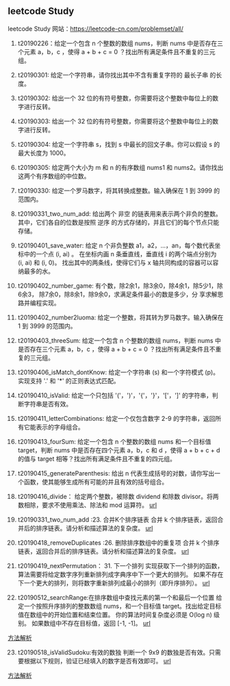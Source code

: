 ## leetcode Study
leetcode Study 网站：https://leetcode-cn.com/problemset/all/

1. t20190226：给定一个包含 n 个整数的数组 nums，判断 nums 中是否存在三个元素 a，b，c ，使得 a + b + c = 0 ？找出所有满足条件且不重复的三元组。

2. t20190301: 给定一个字符串，请你找出其中不含有重复字符的 最长子串 的长度。

3. t20190302: 给出一个 32 位的有符号整数，你需要将这个整数中每位上的数字进行反转。

4. t20190303: 给出一个 32 位的有符号整数，你需要将这个整数中每位上的数字进行反转。

5. t20190304: 给定一个字符串 s，找到 s 中最长的回文子串。你可以假设 s 的最大长度为 1000。

6. t20190305: 给定两个大小为 m 和 n 的有序数组 nums1 和 nums2。请你找出这两个有序数组的中位数。

7. t20190330: 给定一个罗马数字，将其转换成整数。输入确保在 1 到 3999 的范围内。

8. t20190331_two_num_add: 给出两个 非空 的链表用来表示两个非负的整数。其中，它们各自的位数是按照 逆序 的方式存储的，并且它们的每个节点只能存储。

9. t20190401_save_water: 给定 n 个非负整数 a1，a2，...，an，每个数代表坐标中的一个点 (i, ai) 。
    在坐标内画 n 条垂直线，垂直线 i 的两个端点分别为 (i, ai) 和 (i, 0)。
    找出其中的两条线，使得它们与 x 轴共同构成的容器可以容纳最多的水。

10. t20190402_number_game: 有个数，除2余1，除3余0，除4余1，除5少1，除6余3，
        除7余0，除8余1，除9余0，求满足条件最小的数是多少，分
        享求解思路并编程实现。

11. t20190402_number2luoma: 给定一个整数，将其转为罗马数字。输入确保在 1 到 3999 的范围内。

12. t20190403_threeSum: 给定一个包含 n 个整数的数组 nums，判断 nums 中是否存在三个元素 a，b，c ，使得 a + b + c = 0 ？找出所有满足条件且不重复的三元组。

13. t20190406_isMatch_dontKnow: 给定一个字符串 (s) 和一个字符模式 (p)。实现支持 '.' 和 '*' 的正则表达式匹配。


14. t20190410_isValid: 给定一个只包括 '('，')'，'{'，'}'，'['，']' 的字符串，判断字符串是否有效。

15. t20190411_letterCombinations: 给定一个仅包含数字 2-9 的字符串，返回所有它能表示的字母组合。

16. t20190413_fourSum: 给定一个包含 n 个整数的数组 nums 和一个目标值 target，判断 nums 中是否存在四个元素 a，b，c 和 d ，使得 a + b + c + d 的值与 target 相等？找出所有满足条件且不重复的四元组。

17. t20190415_generateParenthesis: 给出 n 代表生成括号的对数，请你写出一个函数，使其能够生成所有可能的并且有效的括号组合。

18. t20190416_divide： 给定两个整数，被除数 dividend 和除数 divisor。将两数相除，要求不使用乘法、除法和 mod 运算符。
[url](https://leetcode-cn.com/problems/divide-two-integers/)

19. t20190331_two_num_add :23. 合并K个排序链表  合并 k 个排序链表，返回合并后的排序链表。请分析和描述算法的复杂度。
[url](https://leetcode-cn.com/problems/merge-k-sorted-lists/)

20. t20190418_removeDuplicates :26. 删除排序数组中的重复项  合并 k 个排序链表，返回合并后的排序链表。请分析和描述算法的复杂度。
[url](https://leetcode-cn.com/problems/remove-duplicates-from-sorted-array/)

21. t20190419_nextPermutation： 31. 下一个排列 实现获取下一个排列的函数，算法需要将给定数字序列重新排列成字典序中下一个更大的排列。
如果不存在下一个更大的排列，则将数字重新排列成最小的排列（即升序排列）。
[url](https://leetcode-cn.com/problems/next-permutation/)

22. t20190512_searchRange:在排序数组中查找元素的第一个和最后一个位置
给定一个按照升序排列的整数数组 nums，和一个目标值 target。找出给定目标值在数组中的开始位置和结束位置。
你的算法时间复杂度必须是 O(log n) 级别。
如果数组中不存在目标值，返回 [-1, -1]。
[url](https://leetcode-cn.com/problems/find-first-and-last-position-of-element-in-sorted-array/)

[方法解析](https://mp.weixin.qq.com/s?__biz=MzAxMTU5Njg4NQ==&mid=100001874&idx=2&sn=6a86df02f32417d3cd4f4869200c5264)

23. t20190518_isValidSudoku:有效的数独
    判断一个 9x9 的数独是否有效。只需要根据以下规则，验证已经填入的数字是否有效即可。
[url](https://leetcode-cn.com/problems/valid-sudoku/)

[方法解析](https://mp.weixin.qq.com/s?__biz=MzAxMTU5Njg4NQ==&mid=100001874&idx=3&sn=8aac86e18cac062ce2edfe15c66fb669)